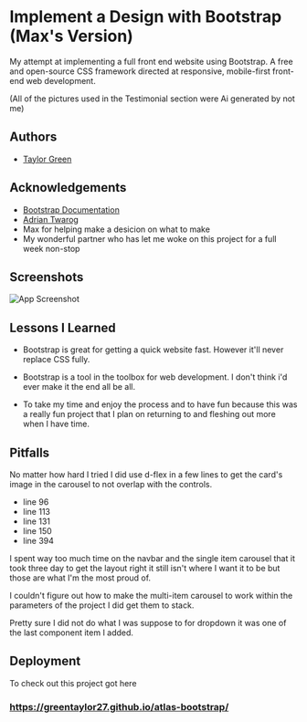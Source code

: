 
# Implement a Design with Bootstrap (Max's Version)

My attempt at implementing a full front end website using Bootstrap. A free and open-source CSS framework directed at responsive, mobile-first front-end web development. 

(All of the pictures used in the Testimonial section were Ai generated by not me)


## Authors

- [Taylor Green](https://www.github.com/Greentaylor27)


## Acknowledgements

 - [Bootstrap Documentation](https://getbootstrap.com/docs/4.4/getting-started/introduction/)
 - [Adrian Twarog](https://www.youtube.com/@AdrianTwarog)
 - Max for helping make a desicion on what to make
 - My wonderful partner who has let me woke on this project for a full week non-stop


## Screenshots

![App Screenshot](https://i.imgur.com/moTdFtM.png)


## Lessons I Learned

- Bootstrap is great for getting a quick website fast. However it'll never replace CSS fully.

- Bootstrap is a tool in the toolbox for web development. I don't think i'd ever make it the end all be all.

- To take my time and enjoy the process and to have fun because this was a really fun project that I plan on returning to and fleshing out more when I have time.


## Pitfalls

No matter how hard I tried I did use d-flex in a few lines to get the card's image in the carousel to not overlap with the controls.
- line 96
- line 113
- line 131
- line 150
- line 394

I spent way too much time on the navbar and the single item carousel that it took three day to get the layout right it still isn't where I want it to be but those are what I'm the most proud of.

I couldn't figure out how to make the multi-item carousel to work within the parameters of the project I did get them to stack.

Pretty sure I did not do what I was suppose to for dropdown it was one of the last component item I added.
## Deployment

To check out this project got here


### https://greentaylor27.github.io/atlas-bootstrap/

